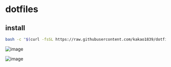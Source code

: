# dotfiles
## install 
```sh
bash -c "$(curl -fsSL https://raw.githubusercontent.com/kakao1839/dotfiles/master/setup.sh)"
```

![image](https://user-images.githubusercontent.com/38216541/226868697-e84ac8dd-f3ae-41f6-9161-ce9da8ff941e.png)

![image](https://user-images.githubusercontent.com/38216541/226869169-476f7346-3b0a-40ff-951c-95719920c3aa.png)
